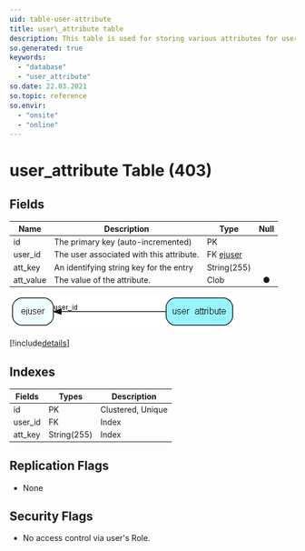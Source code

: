 ```yaml
---
uid: table-user-attribute
title: user\_attribute table
description: This table is used for storing various attributes for users.
so.generated: true
keywords:
  - "database"
  - "user_attribute"
so.date: 22.03.2021
so.topic: reference
so.envir:
  - "onsite"
  - "online"
---
```


# user\_attribute Table (403)

## Fields

| Name | Description | Type | Null |
|------|-------------|------|:----:|
|id|The primary key (auto-incremented)|PK| |
|user\_id|The user associated with this attribute.|FK [ejuser](ejuser.md)| |
|att\_key|An identifying string key for the entry|String(255)| |
|att\_value|The value of the attribute.|Clob|&#x25CF;|


![user_attribute table relationship diagram](./media/user_attribute.png)

[!include[details](./includes/user-attribute.md)]

## Indexes

| Fields | Types | Description |
|--------|-------|-------------|
|id |PK |Clustered, Unique |
|user\_id |FK |Index |
|att\_key |String(255) |Index |

## Replication Flags

* None

## Security Flags

* No access control via user's Role.

